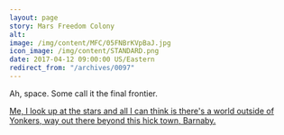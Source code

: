 ```yaml
---
layout: page
story: Mars Freedom Colony
alt:
image: /img/content/MFC/05FNBrKVpBaJ.jpg
icon_image: /img/content/STANDARD.png
date: 2017-04-12 09:00:00 US/Eastern
redirect_from: "/archives/0097"
---
```

Ah, space. Some call it the final frontier.

[Me, I look up at the stars and all I can think is there's a world outside of Yonkers, way out there beyond this hick town, Barnaby.](https://www.youtube.com/watch?v=WHTOy61dN74)
